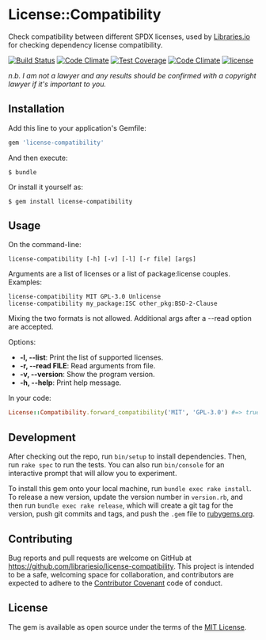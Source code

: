 # License::Compatibility

Check compatibility between different SPDX licenses, used by [Libraries.io](https://libraries.io) for checking dependency license compatibility.

[![Build Status](https://travis-ci.org/librariesio/license-compatibility.svg?branch=master)](https://travis-ci.org/librariesio/license-compatibility)
[![Code Climate](https://img.shields.io/codeclimate/github/librariesio/license-compatibility.svg?style=flat)](https://codeclimate.com/github/librariesio/license-compatibility)
[![Test Coverage](https://img.shields.io/codeclimate/coverage/github/librariesio/license-compatibility.svg?style=flat)](https://codeclimate.com/github/librariesio/license-compatibility)
[![Code Climate](https://img.shields.io/codeclimate/issues/github/librariesio/license-compatibility.svg)](https://codeclimate.com/github/librariesio/license-compatibility/issues)
[![license](https://img.shields.io/github/license/librariesio/license-compatibility.svg)](https://github.com/librariesio/license-compatibility/blob/master/LICENSE.txt)

*n.b. I am not a lawyer and any results should be confirmed with a copyright lawyer if it's important to you.*

## Installation

Add this line to your application's Gemfile:

```ruby
gem 'license-compatibility'
```

And then execute:

    $ bundle

Or install it yourself as:

    $ gem install license-compatibility

## Usage

On the command-line:

`license-compatibility [-h] [-v] [-l] [-r file] [args]`

Arguments are a list of licenses or a list of package:license couples.
Examples:
```
license-compatibility MIT GPL-3.0 Unlicense
license-compatibility my_package:ISC other_pkg:BSD-2-Clause
```
Mixing the two formats is not allowed.
Additional args after a --read option are accepted.

Options:
- **-l, --list**: Print the list of supported licenses.
- **-r, --read FILE**: Read arguments from file.
- **-v, --version**: Show the program version.
- **-h, --help**: Print help message.


In your code:

```ruby
License::Compatibility.forward_compatibility('MIT', 'GPL-3.0') #=> true
```

## Development

After checking out the repo, run `bin/setup` to install dependencies. Then, run `rake spec` to run the tests. You can also run `bin/console` for an interactive prompt that will allow you to experiment.

To install this gem onto your local machine, run `bundle exec rake install`. To release a new version, update the version number in `version.rb`, and then run `bundle exec rake release`, which will create a git tag for the version, push git commits and tags, and push the `.gem` file to [rubygems.org](https://rubygems.org).

## Contributing

Bug reports and pull requests are welcome on GitHub at https://github.com/librariesio/license-compatibility. This project is intended to be a safe, welcoming space for collaboration, and contributors are expected to adhere to the [Contributor Covenant](http://contributor-covenant.org) code of conduct.

## License

The gem is available as open source under the terms of the [MIT License](http://opensource.org/licenses/MIT).
